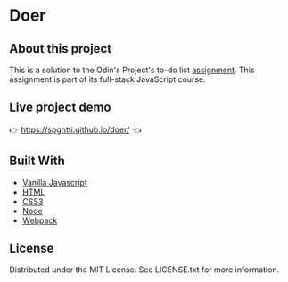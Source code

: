 # Doer

## About this project

This is a solution to the Odin's Project's to-do list [assignment](https://www.theodinproject.com/paths/full-stack-javascript/courses/javascript/lessons/todo-list). This assignment is part of its full-stack JavaScript course.

## Live project demo
:point_right: https://spghtti.github.io/doer/ :point_left:

## Built With

- [Vanilla Javascript](https://developer.mozilla.org/en-US/docs/Web/JavaScript)
- [HTML](https://developer.mozilla.org/en-US/docs/Web/HTML)
- [CSS3](https://developer.mozilla.org/en-US/docs/Web/CSS)
- [Node](https://www.npmjs.com/)
- [Webpack](https://webpack.js.org/)


## License

Distributed under the MIT License. See LICENSE.txt for more information.

